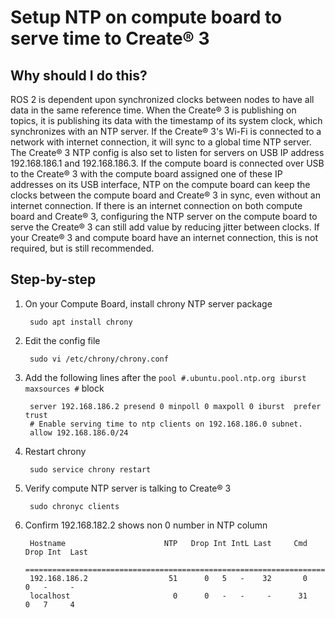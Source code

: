 # Setup NTP on compute board to serve time to Create® 3

## Why should I do this?

ROS 2 is dependent upon synchronized clocks between nodes to have all data in the same reference time.
When the Create® 3 is publishing on topics, it is publishing its data with the timestamp of its system clock, which synchronizes with an NTP server.
If the Create® 3's Wi-Fi is connected to a network with internet connection, it will sync to a global time NTP server.
The Create® 3 NTP config is also set to listen for servers on USB IP address 192.168.186.1 and 192.168.186.3.
If the compute board is connected over USB to the Create® 3 with the compute board assigned one of these IP addresses on its USB interface, NTP on the compute board can keep the clocks between the compute board and Create® 3 in sync, even without an internet connection.
If there is an internet connection on both compute board and Create® 3, configuring the NTP server on the compute board to serve the Create® 3 can still add value by reducing jitter between clocks.
If your Create® 3 and compute board have an internet connection, this is not required, but is still recommended.

## Step-by-step

1. On your Compute Board, install chrony NTP server package

        sudo apt install chrony

1. Edit the config file

        sudo vi /etc/chrony/chrony.conf

1. Add the following lines after the `pool #.ubuntu.pool.ntp.org iburst maxsources #` block

        server 192.168.186.2 presend 0 minpoll 0 maxpoll 0 iburst  prefer trust
        # Enable serving time to ntp clients on 192.168.186.0 subnet.
        allow 192.168.186.0/24

1. Restart chrony

        sudo service chrony restart

1. Verify compute NTP server is talking to Create® 3

        sudo chronyc clients

1. Confirm 192.168.182.2 shows non 0 number in NTP column

        Hostname                      NTP   Drop Int IntL Last     Cmd   Drop Int  Last
        ===============================================================================
        192.168.186.2                  51      0   5   -    32       0      0   -     -
        localhost                       0      0   -   -     -      31      0   7     4
